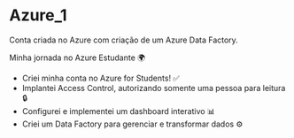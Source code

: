 # Azure_1
Conta criada no Azure com criação de um Azure Data Factory.

Minha jornada no Azure Estudante 🌍
- Criei minha conta no Azure for Students! ✅
- Implantei Access Control, autorizando somente uma pessoa para leitura 🔒
- Configurei e implementei um dashboard interativo 📊
- Criei um Data Factory para gerenciar e transformar dados ⚙️
  



